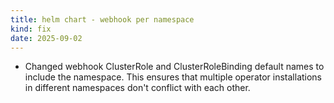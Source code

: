 ```yaml
---
title: helm chart - webhook per namespace
kind: fix
date: 2025-09-02
---
```


* Changed webhook ClusterRole and ClusterRoleBinding default names to include the namespace. This ensures that multiple
  operator installations in different namespaces don't conflict with each other.
